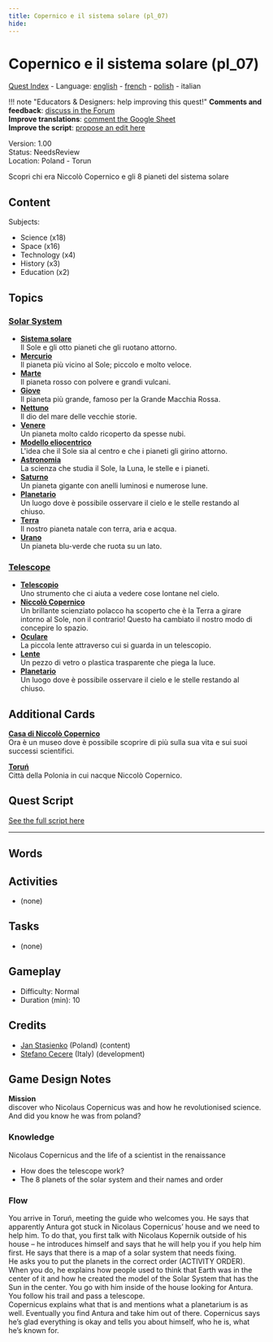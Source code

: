 ```yaml
---
title: Copernico e il sistema solare (pl_07)
hide:
---
```


# Copernico e il sistema solare (pl_07)
[Quest Index](./index.it.md) - Language: [english](./pl_07.md) - [french](./pl_07.fr.md) - [polish](./pl_07.pl.md) - italian

!!! note "Educators & Designers: help improving this quest!"
    **Comments and feedback**: [discuss in the Forum](https://vgwb.discourse.group/t/pl-07-copernicus-and-the-solar-system/38/1)  
    **Improve translations**: [comment the Google Sheet](https://docs.google.com/spreadsheets/d/1FPFOy8CHor5ArSg57xMuPAG7WM27-ecDOiU-OmtHgjw/edit?gid=783699917#gid=783699917)  
    **Improve the script**: [propose an edit here](https://github.com/vgwb/Antura/blob/main/Assets/_discover/_quests/PL_07%20Solar%20System/PL_07%20Solar%20System%20-%20Yarn%20Script.yarn)  

Version: 1.00  
Status: NeedsReview  
Location: Poland - Torun

Scopri chi era Niccolò Copernico e gli 8 pianeti del sistema solare

## Content
Subjects: 

  - Science (x18)
  - Space (x16)
  - Technology (x4)
  - History (x3)
  - Education (x2)

## Topics
### [Solar System](../topics/index.md#solar_system)

  - **[Sistema solare](../cards/index.md#solar_system)**  
    Il Sole e gli otto pianeti che gli ruotano attorno.  
  - **[Mercurio](../cards/index.md#mercury)**  
    Il pianeta più vicino al Sole; piccolo e molto veloce.  
  - **[Marte](../cards/index.md#mars)**  
    Il pianeta rosso con polvere e grandi vulcani.  
  - **[Giove](../cards/index.md#jupiter)**  
    Il pianeta più grande, famoso per la Grande Macchia Rossa.  
  - **[Nettuno](../cards/index.md#neptune)**  
    Il dio del mare delle vecchie storie.  
  - **[Venere](../cards/index.md#venus)**  
    Un pianeta molto caldo ricoperto da spesse nubi.  
  - **[Modello eliocentrico](../cards/index.md#heliocentric_model)**  
    L'idea che il Sole sia al centro e che i pianeti gli girino attorno.  
  - **[Astronomia](../cards/index.md#astronomy)**  
    La scienza che studia il Sole, la Luna, le stelle e i pianeti.  
  - **[Saturno](../cards/index.md#saturn)**  
    Un pianeta gigante con anelli luminosi e numerose lune.  
  - **[Planetario](../cards/index.md#planetarium)**  
    Un luogo dove è possibile osservare il cielo e le stelle restando al chiuso.  
  - **[Terra](../cards/index.md#earth)**  
    Il nostro pianeta natale con terra, aria e acqua.  
  - **[Urano](../cards/index.md#uranus)**  
    Un pianeta blu-verde che ruota su un lato.  
### [Telescope](../topics/index.md#telescope)

  - **[Telescopio](../cards/index.md#telescope)**  
    Uno strumento che ci aiuta a vedere cose lontane nel cielo.  
  - **[Niccolò Copernico](../cards/index.md#nicolaus_copernicus)**  
    Un brillante scienziato polacco ha scoperto che è la Terra a girare intorno al Sole, non il contrario! Questo ha cambiato il nostro modo di concepire lo spazio.  
  - **[Oculare](../cards/index.md#eyepiece)**  
    La piccola lente attraverso cui si guarda in un telescopio.  
  - **[Lente](../cards/index.md#lens)**  
    Un pezzo di vetro o plastica trasparente che piega la luce.  
  - **[Planetario](../cards/index.md#planetarium)**  
    Un luogo dove è possibile osservare il cielo e le stelle restando al chiuso.  

## Additional Cards
**[Casa di Niccolò Copernico](../cards/index.md#nicolaus_copernicus_house)**  
Ora è un museo dove è possibile scoprire di più sulla sua vita e sui suoi successi scientifici.  

**[Toruń](../cards/index.md#torun)**  
Città della Polonia in cui nacque Niccolò Copernico.  

## Quest Script

[See the full script here](./pl_07-script.it.md)

---

## Words
## Activities
- (none)

## Tasks
- (none)
## Gameplay
- Difficulty: Normal
- Duration (min): 10
## Credits
- [Jan Stasienko](mailto:jan.stasienko@dsw.edu.pl) (Poland) (content)
- [Stefano Cecere](https://stefanocecere.com) (Italy) (development)

## Game Design Notes
**Mission**  
discover who Nicolaus Copernicus was and how he revolutionised science.
And did you know he was from poland?

### Knowledge
Nicolaus Copernicus and the life of a scientist in the renaissance  

- How does the telescope work?
- The 8 planets of the solar system and their names and order

### Flow
You arrive in Toruń, meeting the guide who welcomes you. He says that apparently Antura got stuck in Nicolaus Copernicus’ house and we need to help him. To do that, you first talk with Nicolaus Kopernik outside of his house – he introduces himself and says that he will help you if you help him first. He says that there is a map of a solar system that needs fixing.  
He asks you to put the planets in the correct order (ACTIVITY ORDER).  
When you do, he explains how people used to think that Earth was in the center of it and how he created the model of the Solar System that has the Sun in the center. You go with him inside of the house looking for Antura. You follow his trail and pass a telescope.  
Copernicus explains what that is and mentions what a planetarium is as well. Eventually you find Antura and take him out of there. Copernicus says he’s glad everything is okay and tells you about himself, who he is, what he’s known for.

